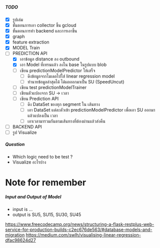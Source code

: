 ##### TODO

* [X] รูปเล่ม
* [X] ขั้นตอนการเอา collector ขึ้น gcloud
* [x] ขั้นตอนการทำ backend และการเอาขึ้น
* [x] graph
* [x] feature extraction
* [x] MODEL Train 
* [ ] PREDICTION API
    * [x] เอาข้อมูล distance ลง outbound
    * [x] เอา Model ที่เทรนแล้ว ลงใน base ในรูปแบบ blob
    * [ ] เขียน predictionModelPredictor ให้เสร็จ
        * [ ] ดึงข้อมูลจากโมเดลไปใส่ linear regression model
        * [ ] ทำนายข้อมูลล่าสุดได้ ได้ผลออกมาเป็น SU (SpeedUncut)
    * [ ] เขียน test predictionModelTrainer
    * [ ] เขียนตัวแปลงจาก SU -> เวลา
    * [ ] เขียน Prediction API
        * [ ] ดึง DataSet ของทุก segment ใน เส้นทาง
        * [ ] เอา DataSet แต่ละตัวเข้า predictionModelPredictor เพื่อเอา SU ออกมา แล้วแปลงเป็น เวลา
        * [ ] เอาเวลามารวมกันตามเส้นทางที่ต้องผ่านแล้วส่งคืน
* [ ] BACKEND API
* [ ] รูป Visualize

##### Question

- Which logic need to be test ?
- Visualize อะไรบ้าง

# Note for remember

##### Input and Output of Model

- input is ...
- output is SU5, SU15, SU30, SU45

https://www.freecodecamp.org/news/structuring-a-flask-restplus-web-service-for-production-builds-c2ec676de563/#database-models-and-migration
https://medium.com/swlh/visualising-linear-regression-dfac98624d27
